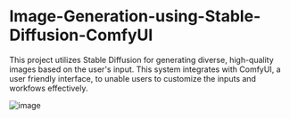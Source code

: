 # Image-Generation-using-Stable-Diffusion-ComfyUI
This project utilizes Stable Diffusion for generating diverse, high-quality images based on the user's input. This system integrates with ComfyUI, a user friendly interface, to unable users to customize the inputs and workfows effectively.

![image](https://github.com/user-attachments/assets/712ed6c8-d051-4242-bfcb-c34a43d95e0c)

